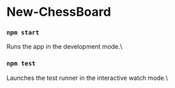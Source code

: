 # New-ChessBoard
### `npm start`
Runs the app in the development mode.\

### `npm test`
Launches the test runner in the interactive watch mode.\